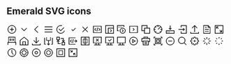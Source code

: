 ## Emerald SVG icons

<img src="icons/add.svg" width="24" height="24"/>
<img src="icons/arrowdown.svg" style="width: 24px;"/>
<img src="icons/back.svg" style="width: 24px;"/>
<img src="icons/burger.svg" style="width: 24px;"/>
<img src="icons/check1.svg" style="width: 24px;"/>
<img src="icons/check2.svg" style="width: 24px;"/>
<img src="icons/close.svg" style="width: 24px;"/>
<img src="icons/contract.svg" style="width: 24px;"/>
<img src="icons/contractexecute1.svg" style="width: 24px;"/>
<img src="icons/contractexecute2.svg" style="width: 24px;"/>
<img src="icons/contractexecute3.svg" style="width: 24px;"/>
<img src="icons/copytoclipboard.svg" style="width: 24px;"/>
<img src="icons/dashboard.svg" style="width: 24px;"/>
<img src="icons/download.svg" style="width: 24px;"/>
<img src="icons/exit.svg" style="width: 24px;"/>
<img src="icons/export.svg" style="width: 24px;"/>
<img src="icons/file.svg" style="width: 24px;"/>
<img src="icons/fullscreen.svg" style="width: 24px;"/>
<img src="icons/hardwarewallet.svg" style="width: 24px;"/>
<img src="icons/home.svg" style="width: 24px;"/>
<img src="icons/import.svg" style="width: 24px;"/>
<img src="icons/method1.svg" style="width: 24px;"/>
<img src="icons/method2.svg" style="width: 24px;"/>
<img src="icons/method3.svg" style="width: 24px;"/>
<img src="icons/multisigwallet.svg" style="width: 24px;"/>
<img src="icons/network_disconnected.svg" style="width: 24px;"/>
<img src="icons/network_ok.svg" style="width: 24px;"/>
<img src="icons/network.svg" style="width: 24px;"/>
<img src="icons/play.svg" style="width: 24px;"/>
<img src="icons/print.svg" style="width: 24px;"/>
<img src="icons/qrcode.svg" style="width: 24px;"/>
<img src="icons/remove.svg" style="width: 24px;"/>
<img src="icons/search.svg" style="width: 24px;"/>
<img src="icons/settings.svg" style="width: 24px;"/>
<img src="icons/spinner1.svg" style="width: 24px;"/>
<img src="icons/spinner2.svg" style="width: 24px;"/>
<img src="icons/time.svg" style="width: 24px;"/>
<img src="icons/token1.svg" style="width: 24px;"/>
<img src="icons/token2.svg" style="width: 24px;"/>
<img src="icons/token3.svg" style="width: 24px;"/>
<img src="icons/walletadress.svg" style="width: 24px;"/>
<img src="icons/windowed.svg" style="width: 24px;"/>




